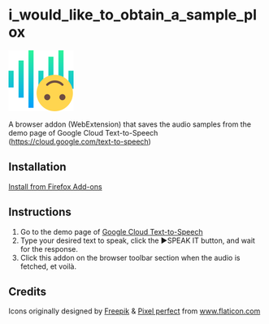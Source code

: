 ﻿# i_would_like_to_obtain_a_sample_plox
![addon_icon](icons/icon-128.png "addon icon")

A browser addon (WebExtension) that saves the audio samples from the demo page of Google Cloud Text-to-Speech (https://cloud.google.com/text-to-speech)

## Installation
[Install from Firefox Add-ons](https://addons.mozilla.org/en-US/firefox/addon/save-google-cloud-tts-sample/)

## Instructions
1. Go to the demo page of [Google Cloud Text-to-Speech](https://cloud.google.com/text-to-speech)
2. Type your desired text to speak, click the ►SPEAK IT button, and wait for the response.
3. Click this addon on the browser toolbar section when the audio is fetched, et voilà.

## Credits
<div>Icons originally designed by <a href="https://www.flaticon.com/authors/freepik" title="Freepik">Freepik</a> & <a href="https://www.flaticon.com/authors/pixel-perfect" title="Pixel perfect">Pixel perfect</a> from <a href="https://www.flaticon.com/" title="Flaticon">www.flaticon.com</a></div>
